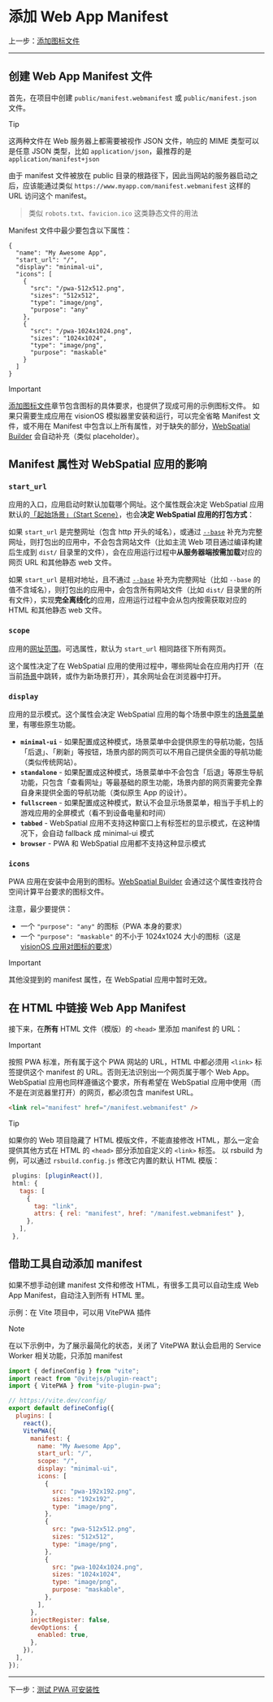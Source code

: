 
# 添加 Web App Manifest

上一步：[添加图标文件](add-icon-files.md)

---

## 创建 Web App Manifest 文件

首先，在项目中创建 `public/manifest.webmanifest` 或 `public/manifest.json` 文件。

> [!TIP]
> 这两种文件在 Web 服务器上都需要被视作 JSON 文件，响应的 MIME 类型可以是任意 JSON 类型，比如 `application/json`，最推荐的是 `application/manifest+json`

由于 manifest 文件被放在 public 目录的根路径下，因此当网站的服务器启动之后，应该能通过类似 `https://www.myapp.com/manifest.webmanifest` 这样的 URL 访问这个 manifest。
> 类似 `robots.txt`、`favicion.ico` 这类静态文件的用法

Manifest 文件中最少要包含以下属性：

```json5
{
  "name": "My Awesome App",
  "start_url": "/",
  "display": "minimal-ui",
  "icons": [
    {
      "src": "/pwa-512x512.png",
      "sizes": "512x512",
      "type": "image/png",
      "purpose": "any"
    },
    {
      "src": "/pwa-1024x1024.png",
      "sizes": "1024x1024",
      "type": "image/png",
      "purpose": "maskable"
    }
  ]
}
```

> [!IMPORTANT]
> [添加图标文件](add-icon-files.md)章节包含图标的具体要求，也提供了现成可用的示例图标文件。
> 如果只需要生成应用在 visionOS 模拟器里安装和运行，可以完全省略 Manifest 文件，或不用在 Manifest 中包含以上所有属性，对于缺失的部分，[WebSpatial Builder](#) 会自动补充（类似 placeholder）。

## Manifest 属性对 WebSpatial 应用的影响

### `start_url`

应用的入口，应用启动时默认加载哪个网址。这个属性既会决定 WebSpatial 应用默认的[「起始场景」（Start Scene）](#)，也会**决定 WebSpatial 应用的打包方式**：

如果 `start_url` 是完整网址（包含 http 开头的域名），或通过 [`--base`](#) 补充为完整网址，则打包出的应用中，不会包含网站文件（比如主流 Web 项目通过编译构建后生成到 `dist/` 目录里的文件），会在应用运行过程中**从服务器端按需加载**对应的网页 URL 和其他静态 web 文件。

如果 `start_url` 是相对地址，且不通过 [`--base`](#) 补充为完整网址（比如 `--base` 的值不含域名），则打包出的应用中，会包含所有网站文件（比如 `dist/` 目录里的所有文件），实现**完全离线化**的应用，应用运行过程中会从包内按需获取对应的 HTML 和其他静态 web 文件。

### `scope`

应用的[网址范围](#)。可选属性，默认为 `start_url` 相同路径下所有网页。

这个属性决定了在 WebSpatial 应用的使用过程中，哪些网址会在应用内打开（在当前[场景](#)中跳转，或作为新场景打开），其余网址会在浏览器中打开。

### `display`

应用的显示模式。这个属性会决定 WebSpatial 应用的每个场景中原生的[场景菜单](#)里，有哪些原生功能。

- **`minimal-ui`** - 如果配置成这种模式，场景菜单中会提供原生的导航功能，包括「后退」、「刷新」等按钮，场景内部的网页可以不用自己提供全面的导航功能（类似传统网站）。
- **`standalone`** - 如果配置成这种模式，场景菜单中不会包含「后退」等原生导航功能，只包含「查看网址」等最基础的原生功能，场景内部的网页需要完全靠自身来提供全面的导航功能（类似原生 App 的设计）。
- **`fullscreen`** - 如果配置成这种模式，默认不会显示场景菜单，相当于手机上的游戏应用的全屏模式（看不到设备电量和时间）
- **`tabbed`** - WebSpatial 应用不支持这种窗口上有标签栏的显示模式，在这种情况下，会自动 fallback 成  minimal-ui 模式
- **`browser`** - PWA 和 WebSpatial 应用都不支持这种显示模式

### `icons`

PWA 应用在安装中会用到的图标。[WebSpatial Builder](#) 会通过这个属性查找符合空间计算平台要求的图标文件。

注意，最少要提供：
- 一个 `"purpose": "any"` 的图标（PWA 本身的要求）
- 一个 `"purpose": "maskable"` 的不小于 1024x1024 大小的图标（这是 [visionOS 应用对图标的要求](#)）

> [!IMPORTANT]
> 其他没提到的 manifest 属性，在 WebSpatial 应用中暂时无效。

## 在 HTML 中链接 Web App Manifest

接下来，在**所有** HTML 文件（模版）的 `<head>` 里添加 manifest 的 URL：

> [!IMPORTANT]
> 按照 PWA 标准，所有属于这个 PWA 网站的 URL，HTML 中都必须用 `<link>` 标签提供这个 manifest 的 URL。否则无法识别出一个网页属于哪个 Web App。
> WebSpatial 应用也同样遵循这个要求，所有希望在 WebSpatial 应用中使用（而不是在浏览器里打开）的网页，都必须包含 manifest URL。

```html
<link rel="manifest" href="/manifest.webmanifest" />
```

> [!TIP]
> 如果你的 Web 项目隐藏了 HTML 模版文件，不能直接修改 HTML，那么一定会提供其他方式在 HTML 的 `<head>` 部分添加自定义的 `<link>` 标签。
> 以 rsbuild 为例，可以通过 `rsbuild.config.js` 修改它内置的默认 HTML 模版：
>```js
>  plugins: [pluginReact()],
>  html: {
>    tags: [
>      {
>        tag: "link",
>        attrs: { rel: "manifest", href: "/manifest.webmanifest" },
>      },
>    ],
>  },
> ```

## 借助工具自动添加 manifest

如果不想手动创建 manifest 文件和修改 HTML，有很多工具可以自动生成 Web App Manifest，自动注入到所有 HTML 里。

示例：在 Vite 项目中，可以用 VitePWA 插件

> [!NOTE]
> 在以下示例中，为了展示最简化的状态，关闭了 VitePWA 默认会启用的 Service Worker 相关功能，只添加 manifest

```js
import { defineConfig } from "vite";
import react from "@vitejs/plugin-react";
import { VitePWA } from "vite-plugin-pwa";

// https://vite.dev/config/
export default defineConfig({
  plugins: [
    react(),
    VitePWA({
      manifest: {
        name: "My Awesome App",
        start_url: "/",
        scope: "/",
        display: "minimal-ui",
        icons: [
          {
            src: "pwa-192x192.png",
            sizes: "192x192",
            type: "image/png",
          },
          {
            src: "pwa-512x512.png",
            sizes: "512x512",
            type: "image/png",
          },
          {
            src: "pwa-1024x1024.png",
            sizes: "1024x1024",
            type: "image/png",
            purpose: "maskable",
          },
        ],
      },
      injectRegister: false,
      devOptions: {
        enabled: true,
      },
    }),
  ],
});
```

---

下一步：[测试 PWA 可安装性](test-pwa-installability.md)

